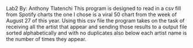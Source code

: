  Lab2
 By: Anthony Tlatenchi
 This program is designed to read in a csv fill from Spotify charts the one I chose is a viral 50 chart from the week of August 27 of this year. Using this csv file the program takes on the task of receiving all the artist that appear and sending those results to a output file sorted alphabetically and with no duplicates also below each artist name is the number of times they appear.
